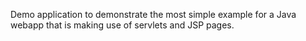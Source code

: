 Demo application to demonstrate the most simple example for a Java webapp that is making use
of servlets and JSP pages.
